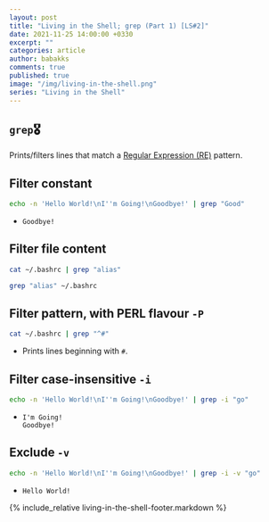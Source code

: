 ```yaml
---
layout: post
title: "Living in the Shell; grep (Part 1) [LS#2]"
date: 2021-11-25 14:00:00 +0330
excerpt: ""
categories: article
author: babakks
comments: true
published: true
image: "/img/living-in-the-shell.png"
series: "Living in the Shell"
---
```


## `grep`🎖️

Prints/filters lines that match a [Regular Expression (RE)][re] pattern.

[re]: https://en.wikipedia.org/wiki/Regular_expression

## Filter constant

```sh
echo -n 'Hello World!\nI''m Going!\nGoodbye!' | grep "Good"
```

- ```text
  Goodbye!
  ```

## Filter file content

```sh
cat ~/.bashrc | grep "alias"
```

```sh
grep "alias" ~/.bashrc
```

## Filter pattern, with PERL flavour `-P`

```sh
cat ~/.bashrc | grep "^#"
```

- Prints lines beginning with `#`.

## Filter case-insensitive `-i`

```sh
echo -n 'Hello World!\nI''m Going!\nGoodbye!' | grep -i "go"
```

- ```text
  I'm Going!
  Goodbye!
  ```

## Exclude `-v`

```sh
echo -n 'Hello World!\nI''m Going!\nGoodbye!' | grep -i -v "go"
```

- ```text
  Hello World!
  ```

{% include_relative living-in-the-shell-footer.markdown %}
